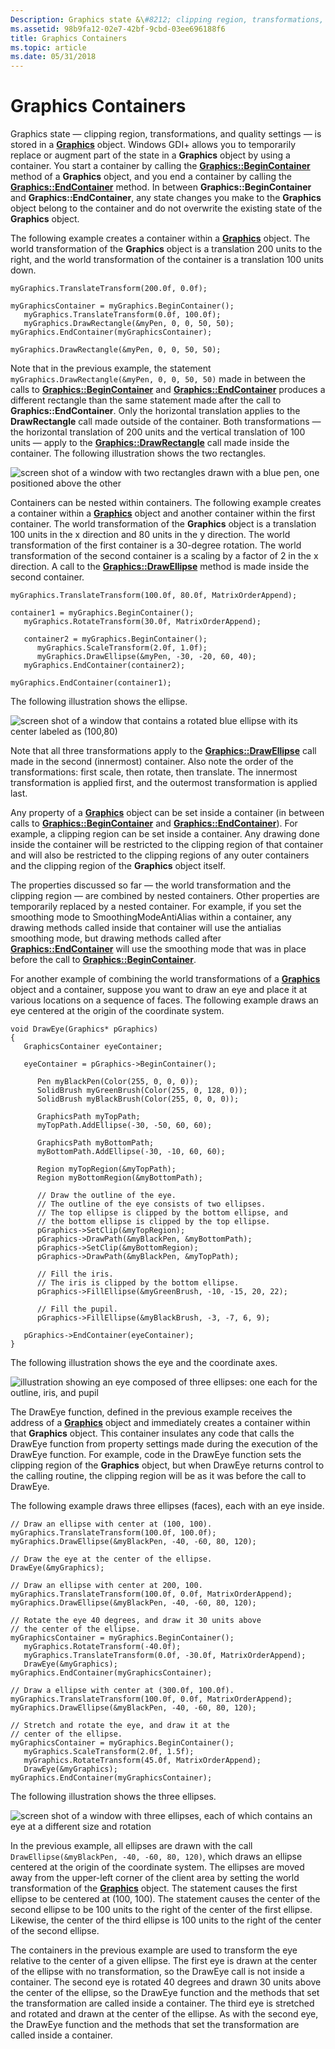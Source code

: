 ```yaml
---
Description: Graphics state &\#8212; clipping region, transformations, and quality settings &\#8212; is stored in a Graphics object.
ms.assetid: 98b9fa12-02e7-42bf-9cbd-03ee696188f6
title: Graphics Containers
ms.topic: article
ms.date: 05/31/2018
---
```


# Graphics Containers

Graphics state — clipping region, transformations, and quality settings — is stored in a [**Graphics**](/windows/desktop/api/gdiplusgraphics/nl-gdiplusgraphics-graphics) object. Windows GDI+ allows you to temporarily replace or augment part of the state in a **Graphics** object by using a container. You start a container by calling the [**Graphics::BeginContainer**](https://msdn.microsoft.com/library/ms536156(v=VS.85).aspx) method of a **Graphics** object, and you end a container by calling the [**Graphics::EndContainer**](/windows/desktop/api/Gdiplusgraphics/nf-gdiplusgraphics-graphics-endcontainer) method. In between **Graphics::BeginContainer** and **Graphics::EndContainer**, any state changes you make to the **Graphics** object belong to the container and do not overwrite the existing state of the **Graphics** object.

The following example creates a container within a [**Graphics**](/windows/desktop/api/gdiplusgraphics/nl-gdiplusgraphics-graphics) object. The world transformation of the **Graphics** object is a translation 200 units to the right, and the world transformation of the container is a translation 100 units down.


```
myGraphics.TranslateTransform(200.0f, 0.0f);

myGraphicsContainer = myGraphics.BeginContainer();
   myGraphics.TranslateTransform(0.0f, 100.0f);
   myGraphics.DrawRectangle(&myPen, 0, 0, 50, 50);
myGraphics.EndContainer(myGraphicsContainer);

myGraphics.DrawRectangle(&myPen, 0, 0, 50, 50);
```



Note that in the previous example, the statement `myGraphics.DrawRectangle(&myPen, 0, 0, 50, 50)` made in between the calls to [**Graphics::BeginContainer**](https://msdn.microsoft.com/library/ms536156(v=VS.85).aspx) and [**Graphics::EndContainer**](/windows/desktop/api/Gdiplusgraphics/nf-gdiplusgraphics-graphics-endcontainer) produces a different rectangle than the same statement made after the call to **Graphics::EndContainer**. Only the horizontal translation applies to the **DrawRectangle** call made outside of the container. Both transformations — the horizontal translation of 200 units and the vertical translation of 100 units — apply to the [**Graphics::DrawRectangle**](https://msdn.microsoft.com/library/ms536003(v=VS.85).aspx) call made inside the container. The following illustration shows the two rectangles.

![screen shot of a window with two rectangles drawn with a blue pen, one positioned above the other](images/aboutgdip05-art17.png)

Containers can be nested within containers. The following example creates a container within a [**Graphics**](/windows/desktop/api/gdiplusgraphics/nl-gdiplusgraphics-graphics) object and another container within the first container. The world transformation of the **Graphics** object is a translation 100 units in the x direction and 80 units in the y direction. The world transformation of the first container is a 30-degree rotation. The world transformation of the second container is a scaling by a factor of 2 in the x direction. A call to the [**Graphics::DrawEllipse**](https://msdn.microsoft.com/library/ms536067(v=VS.85).aspx) method is made inside the second container.


```
myGraphics.TranslateTransform(100.0f, 80.0f, MatrixOrderAppend);

container1 = myGraphics.BeginContainer();
   myGraphics.RotateTransform(30.0f, MatrixOrderAppend);

   container2 = myGraphics.BeginContainer();
      myGraphics.ScaleTransform(2.0f, 1.0f);
      myGraphics.DrawEllipse(&myPen, -30, -20, 60, 40);
   myGraphics.EndContainer(container2);

myGraphics.EndContainer(container1);
```



The following illustration shows the ellipse.

![screen shot of a window that contains a rotated blue ellipse with its center labeled as (100,80)](images/aboutgdip05-art18.png)

Note that all three transformations apply to the [**Graphics::DrawEllipse**](https://msdn.microsoft.com/library/ms536067(v=VS.85).aspx) call made in the second (innermost) container. Also note the order of the transformations: first scale, then rotate, then translate. The innermost transformation is applied first, and the outermost transformation is applied last.

Any property of a [**Graphics**](/windows/desktop/api/gdiplusgraphics/nl-gdiplusgraphics-graphics) object can be set inside a container (in between calls to [**Graphics::BeginContainer**](https://msdn.microsoft.com/library/ms536156(v=VS.85).aspx) and [**Graphics::EndContainer**](/windows/desktop/api/Gdiplusgraphics/nf-gdiplusgraphics-graphics-endcontainer)). For example, a clipping region can be set inside a container. Any drawing done inside the container will be restricted to the clipping region of that container and will also be restricted to the clipping regions of any outer containers and the clipping region of the **Graphics** object itself.

The properties discussed so far — the world transformation and the clipping region — are combined by nested containers. Other properties are temporarily replaced by a nested container. For example, if you set the smoothing mode to SmoothingModeAntiAlias within a container, any drawing methods called inside that container will use the antialias smoothing mode, but drawing methods called after [**Graphics::EndContainer**](/windows/desktop/api/Gdiplusgraphics/nf-gdiplusgraphics-graphics-endcontainer) will use the smoothing mode that was in place before the call to [**Graphics::BeginContainer**](https://msdn.microsoft.com/library/ms536156(v=VS.85).aspx).

For another example of combining the world transformations of a [**Graphics**](/windows/desktop/api/gdiplusgraphics/nl-gdiplusgraphics-graphics) object and a container, suppose you want to draw an eye and place it at various locations on a sequence of faces. The following example draws an eye centered at the origin of the coordinate system.


```
void DrawEye(Graphics* pGraphics)
{
   GraphicsContainer eyeContainer;
   
   eyeContainer = pGraphics->BeginContainer();

      Pen myBlackPen(Color(255, 0, 0, 0));
      SolidBrush myGreenBrush(Color(255, 0, 128, 0));
      SolidBrush myBlackBrush(Color(255, 0, 0, 0));

      GraphicsPath myTopPath;
      myTopPath.AddEllipse(-30, -50, 60, 60);

      GraphicsPath myBottomPath;
      myBottomPath.AddEllipse(-30, -10, 60, 60);

      Region myTopRegion(&myTopPath);
      Region myBottomRegion(&myBottomPath);

      // Draw the outline of the eye.
      // The outline of the eye consists of two ellipses.
      // The top ellipse is clipped by the bottom ellipse, and
      // the bottom ellipse is clipped by the top ellipse.
      pGraphics->SetClip(&myTopRegion);
      pGraphics->DrawPath(&myBlackPen, &myBottomPath);
      pGraphics->SetClip(&myBottomRegion);
      pGraphics->DrawPath(&myBlackPen, &myTopPath);

      // Fill the iris.
      // The iris is clipped by the bottom ellipse.
      pGraphics->FillEllipse(&myGreenBrush, -10, -15, 20, 22);

      // Fill the pupil.
      pGraphics->FillEllipse(&myBlackBrush, -3, -7, 6, 9);

   pGraphics->EndContainer(eyeContainer);
}
```



The following illustration shows the eye and the coordinate axes.

![illustration showing an eye composed of three ellipses: one each for the outline, iris, and pupil](images/aboutgdip05-art19.png)

The DrawEye function, defined in the previous example receives the address of a [**Graphics**](/windows/desktop/api/gdiplusgraphics/nl-gdiplusgraphics-graphics) object and immediately creates a container within that **Graphics** object. This container insulates any code that calls the DrawEye function from property settings made during the execution of the DrawEye function. For example, code in the DrawEye function sets the clipping region of the **Graphics** object, but when DrawEye returns control to the calling routine, the clipping region will be as it was before the call to DrawEye.

The following example draws three ellipses (faces), each with an eye inside.


```
// Draw an ellipse with center at (100, 100).
myGraphics.TranslateTransform(100.0f, 100.0f);
myGraphics.DrawEllipse(&myBlackPen, -40, -60, 80, 120);

// Draw the eye at the center of the ellipse.
DrawEye(&myGraphics);

// Draw an ellipse with center at 200, 100.
myGraphics.TranslateTransform(100.0f, 0.0f, MatrixOrderAppend);
myGraphics.DrawEllipse(&myBlackPen, -40, -60, 80, 120);

// Rotate the eye 40 degrees, and draw it 30 units above
// the center of the ellipse.
myGraphicsContainer = myGraphics.BeginContainer();
   myGraphics.RotateTransform(-40.0f);
   myGraphics.TranslateTransform(0.0f, -30.0f, MatrixOrderAppend);
   DrawEye(&myGraphics);
myGraphics.EndContainer(myGraphicsContainer);

// Draw a ellipse with center at (300.0f, 100.0f).
myGraphics.TranslateTransform(100.0f, 0.0f, MatrixOrderAppend);
myGraphics.DrawEllipse(&myBlackPen, -40, -60, 80, 120);

// Stretch and rotate the eye, and draw it at the 
// center of the ellipse.
myGraphicsContainer = myGraphics.BeginContainer();
   myGraphics.ScaleTransform(2.0f, 1.5f);
   myGraphics.RotateTransform(45.0f, MatrixOrderAppend);
   DrawEye(&myGraphics);
myGraphics.EndContainer(myGraphicsContainer);
```



The following illustration shows the three ellipses.

![screen shot of a window with three ellipses, each of which contains an eye at a different size and rotation](images/aboutgdip05-art20.png)

In the previous example, all ellipses are drawn with the call `DrawEllipse(&myBlackPen, -40, -60, 80, 120)`, which draws an ellipse centered at the origin of the coordinate system. The ellipses are moved away from the upper-left corner of the client area by setting the world transformation of the [**Graphics**](/windows/desktop/api/gdiplusgraphics/nl-gdiplusgraphics-graphics) object. The statement causes the first ellipse to be centered at (100, 100). The statement causes the center of the second ellipse to be 100 units to the right of the center of the first ellipse. Likewise, the center of the third ellipse is 100 units to the right of the center of the second ellipse.

The containers in the previous example are used to transform the eye relative to the center of a given ellipse. The first eye is drawn at the center of the ellipse with no transformation, so the DrawEye call is not inside a container. The second eye is rotated 40 degrees and drawn 30 units above the center of the ellipse, so the DrawEye function and the methods that set the transformation are called inside a container. The third eye is stretched and rotated and drawn at the center of the ellipse. As with the second eye, the DrawEye function and the methods that set the transformation are called inside a container.

 

 



